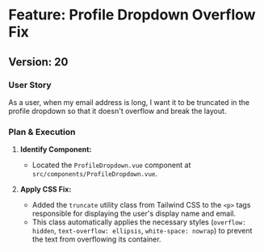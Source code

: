 # Feature: Profile Dropdown Overflow Fix

## Version: 20

### User Story

As a user, when my email address is long, I want it to be truncated in the profile dropdown so that it doesn't overflow and break the layout.

### Plan & Execution

1.  **Identify Component:**
    - Located the `ProfileDropdown.vue` component at `src/components/ProfileDropdown.vue`.

2.  **Apply CSS Fix:**
    - Added the `truncate` utility class from Tailwind CSS to the `<p>` tags responsible for displaying the user's display name and email.
    - This class automatically applies the necessary styles (`overflow: hidden`, `text-overflow: ellipsis`, `white-space: nowrap`) to prevent the text from overflowing its container.
